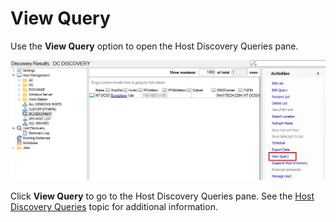 # View Query

Use the **View Query** option to open the Host Discovery Queries pane.

![View Query option on Activities pane](../../../../../../static/img/product_docs/accessanalyzer/admin/hostmanagement/actions/viewquery.webp)

Click **View Query** to go to the Host Discovery Queries pane. See the
[Host Discovery Queries](../../hostdiscovery/queries.md) topic for additional information.
